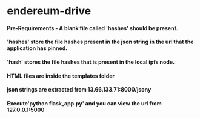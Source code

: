 # endereum-drive
#### Pre-Requirements - A blank file called 'hashes' should be present.
#### 'hashes' store the file hashes present in the json string in the url that the application has pinned.
#### 'hash' stores the file hashes that is present in the local ipfs node.
#### HTML files are inside the templates folder
#### json strings are extracted from 13.66.133.71:8000/jsony
#### Execute'python flask_app.py' and you can view the url from 127.0.0.1:5000
